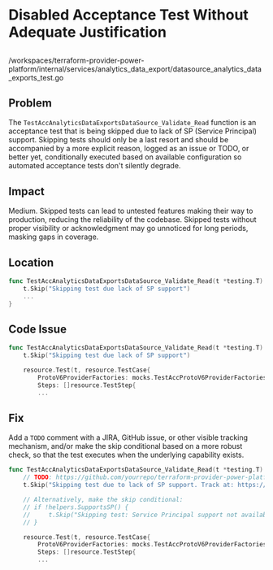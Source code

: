 # Disabled Acceptance Test Without Adequate Justification

##

/workspaces/terraform-provider-power-platform/internal/services/analytics_data_export/datasource_analytics_data_exports_test.go

## Problem

The `TestAccAnalyticsDataExportsDataSource_Validate_Read` function is an acceptance test that is being skipped due to lack of SP (Service Principal) support. Skipping tests should only be a last resort and should be accompanied by a more explicit reason, logged as an issue or TODO, or better yet, conditionally executed based on available configuration so automated acceptance tests don't silently degrade.

## Impact

Medium. Skipped tests can lead to untested features making their way to production, reducing the reliability of the codebase. Skipped tests without proper visibility or acknowledgment may go unnoticed for long periods, masking gaps in coverage.

## Location

```go
func TestAccAnalyticsDataExportsDataSource_Validate_Read(t *testing.T) {
	t.Skip("Skipping test due lack of SP support")
	...
}
```

## Code Issue

```go
func TestAccAnalyticsDataExportsDataSource_Validate_Read(t *testing.T) {
	t.Skip("Skipping test due lack of SP support")

	resource.Test(t, resource.TestCase{
		ProtoV6ProviderFactories: mocks.TestAccProtoV6ProviderFactories,
		Steps: []resource.TestStep{
        ...
```

## Fix

Add a `TODO` comment with a JIRA, GitHub issue, or other visible tracking mechanism, and/or make the skip conditional based on a more robust check, so that the test executes when the underlying capability exists.

```go
func TestAccAnalyticsDataExportsDataSource_Validate_Read(t *testing.T) {
	// TODO: https://github.com/yourrepo/terraform-provider-power-platform/issues/XXX - Remove skip when SP support is available.
	t.Skip("Skipping test due to lack of SP support. Track at: https://github.com/yourrepo/terraform-provider-power-platform/issues/XXX")

	// Alternatively, make the skip conditional:
	// if !helpers.SupportsSP() {
	//     t.Skip("Skipping test: Service Principal support not available in this environment")
	// }

	resource.Test(t, resource.TestCase{
		ProtoV6ProviderFactories: mocks.TestAccProtoV6ProviderFactories,
		Steps: []resource.TestStep{
        ...
```
